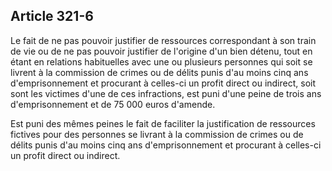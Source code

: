 Article 321-6
----
Le fait de ne pas pouvoir justifier de ressources correspondant à son train de
vie ou de ne pas pouvoir justifier de l'origine d'un bien détenu, tout en étant
en relations habituelles avec une ou plusieurs personnes qui soit se livrent à
la commission de crimes ou de délits punis d'au moins cinq ans d'emprisonnement
et procurant à celles-ci un profit direct ou indirect, soit sont les victimes
d'une de ces infractions, est puni d'une peine de trois ans d'emprisonnement et
de 75 000 euros d'amende.

Est puni des mêmes peines le fait de faciliter la justification de ressources
fictives pour des personnes se livrant à la commission de crimes ou de délits
punis d'au moins cinq ans d'emprisonnement et procurant à celles-ci un profit
direct ou indirect.
